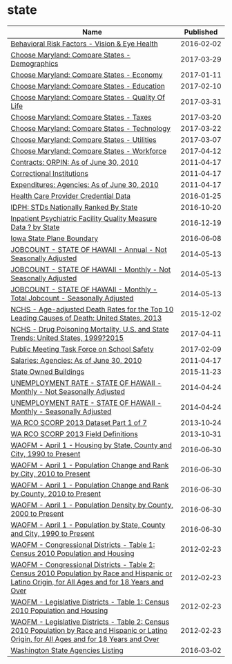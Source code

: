 # state

Name | Published
---- | ---------
[Behavioral Risk Factors - Vision & Eye Health](../datasets/pttf-ck53.md) | 2016&#x2011;02&#x2011;02
[Choose Maryland: Compare States - Demographics](../datasets/8mc4-hxm7.md) | 2017&#x2011;03&#x2011;29
[Choose Maryland: Compare States - Economy](../datasets/gv8w-7mdg.md) | 2017&#x2011;01&#x2011;11
[Choose Maryland: Compare States - Education](../datasets/3bkz-cttp.md) | 2017&#x2011;02&#x2011;10
[Choose Maryland: Compare States - Quality Of Life](../datasets/cz6x-aq2i.md) | 2017&#x2011;03&#x2011;31
[Choose Maryland: Compare States - Taxes](../datasets/t833-r94z.md) | 2017&#x2011;03&#x2011;20
[Choose Maryland: Compare States - Technology](../datasets/enjg-rjqz.md) | 2017&#x2011;03&#x2011;22
[Choose Maryland: Compare States - Utilities](../datasets/su2w-hm7s.md) | 2017&#x2011;03&#x2011;07
[Choose Maryland: Compare States - Workforce](../datasets/5esm-neyf.md) | 2017&#x2011;04&#x2011;12
[Contracts: ORPIN: As of June 30, 2010](../datasets/br2t-dc7x.md) | 2011&#x2011;04&#x2011;17
[Correctional Institutions](../datasets/fqhs-84r4.md) | 2011&#x2011;04&#x2011;17
[Expenditures: Agencies: As of June 30, 2010](../datasets/822n-er69.md) | 2011&#x2011;04&#x2011;17
[Health Care Provider Credential Data](../datasets/qxh8-f4bd.md) | 2016&#x2011;01&#x2011;25
[IDPH: STDs Nationally Ranked By State](../datasets/3pdc-gk5d.md) | 2016&#x2011;10&#x2011;20
[Inpatient Psychiatric Facility Quality Measure Data ? by State](../datasets/dc76-gh7x.md) | 2016&#x2011;12&#x2011;19
[Iowa State Plane Boundary](../datasets/4ktg-8jbs.md) | 2016&#x2011;06&#x2011;08
[JOBCOUNT - STATE OF HAWAII - Annual - Not Seasonally Adjusted](../datasets/b8g4-e84u.md) | 2014&#x2011;05&#x2011;13
[JOBCOUNT - STATE OF HAWAII - Monthly - Not Seasonally Adjusted](../datasets/k5vg-u5ms.md) | 2014&#x2011;05&#x2011;13
[JOBCOUNT - STATE OF HAWAII - Monthly - Total Jobcount - Seasonally Adjusted](../datasets/7jcp-cse7.md) | 2014&#x2011;05&#x2011;13
[NCHS - Age-adjusted Death Rates for the Top 10 Leading Causes of Death: United States, 2013](../datasets/bi63-dtpu.md) | 2015&#x2011;12&#x2011;02
[NCHS - Drug Poisoning Mortality, U.S. and State Trends: United States, 1999?2015](../datasets/jx6g-fdh6.md) | 2017&#x2011;04&#x2011;11
[Public Meeting Task Force on School Safety](../datasets/5tb6-7zmc.md) | 2017&#x2011;02&#x2011;09
[Salaries: Agencies: As of June 30, 2010](../datasets/ea53-t8fq.md) | 2011&#x2011;04&#x2011;17
[State Owned Buildings](../datasets/r8ci-yhcn.md) | 2015&#x2011;11&#x2011;23
[UNEMPLOYMENT RATE - STATE OF HAWAII - Monthly - Not Seasonally Adjusted](../datasets/skx5-9dam.md) | 2014&#x2011;04&#x2011;24
[UNEMPLOYMENT RATE - STATE OF HAWAII - Monthly - Seasonally Adjusted](../datasets/qxej-k2af.md) | 2014&#x2011;04&#x2011;24
[WA RCO SCORP 2013 Dataset Part 1 of 7](../datasets/irc2-87d5.md) | 2013&#x2011;10&#x2011;24
[WA RCO SCORP 2013 Field Definitions](../datasets/yr5j-kyei.md) | 2013&#x2011;10&#x2011;31
[WAOFM - April 1 - Housing by State, County and City, 1990 to Present](../datasets/avxn-bvxb.md) | 2016&#x2011;06&#x2011;30
[WAOFM - April 1 - Population Change and Rank by City, 2010 to Present](../datasets/mx53-9esf.md) | 2016&#x2011;06&#x2011;30
[WAOFM - April 1 - Population Change and Rank by County, 2010 to Present](../datasets/x2dd-99tj.md) | 2016&#x2011;06&#x2011;30
[WAOFM - April 1 - Population Density by County, 2000 to Present](../datasets/qhte-k48h.md) | 2016&#x2011;06&#x2011;30
[WAOFM - April 1 - Population by State, County and City, 1990 to Present](../datasets/tecv-qzfm.md) | 2016&#x2011;06&#x2011;30
[WAOFM - Congressional Districts - Table 1: Census 2010 Population and Housing](../datasets/um6h-4brj.md) | 2012&#x2011;02&#x2011;23
[WAOFM - Congressional Districts - Table 2: Census 2010 Population by Race and Hispanic or Latino Origin, for All Ages and for 18 Years and Over](../datasets/gexj-mqiq.md) | 2012&#x2011;02&#x2011;23
[WAOFM - Legislative Districts - Table 1: Census 2010 Population and Housing](../datasets/89me-k7y5.md) | 2012&#x2011;02&#x2011;23
[WAOFM - Legislative Districts - Table 2: Census 2010 Population by Race and Hispanic or Latino Origin, for All Ages and for 18 Years and Over](../datasets/di4y-k8za.md) | 2012&#x2011;02&#x2011;23
[Washington State Agencies Listing](../datasets/hsx3-pn9g.md) | 2016&#x2011;03&#x2011;02

